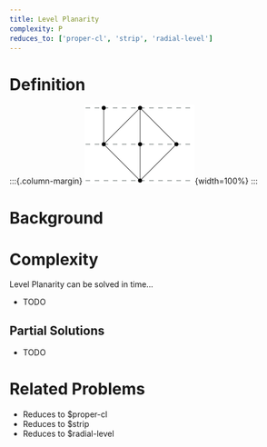 ```yaml
---
title: Level Planarity
complexity: P
reduces_to: ['proper-cl', 'strip', 'radial-level']
---
```


# Definition

:::{.column-margin}
![](../graphics/level.svg){width=100%}
:::

<!-- TODO -->

# Background

<!-- TODO -->

# Complexity

Level Planarity can be solved in time...

- TODO

## Partial Solutions

- TODO

# Related Problems

- Reduces to $proper-cl
- Reduces to $strip
- Reduces to $radial-level
